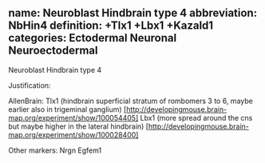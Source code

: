 name: Neuroblast Hindbrain type 4
abbreviation: NbHin4
definition: +Tlx1 +Lbx1 +Kazald1
categories: Ectodermal Neuronal Neuroectodermal
---

Neuroblast Hindbrain type 4

Justification:


AllenBrain:
Tlx1 (hindbrain superficial stratum of rombomers 3 to 6, maybe earlier also in trigeminal ganglium)
[http://developingmouse.brain-map.org/experiment/show/100054405]
Lbx1 (more spread around the cns but maybe higher in the lateral hindbrain)
[http://developingmouse.brain-map.org/experiment/show/100028400]


Other markers:
Nrgn
Egfem1